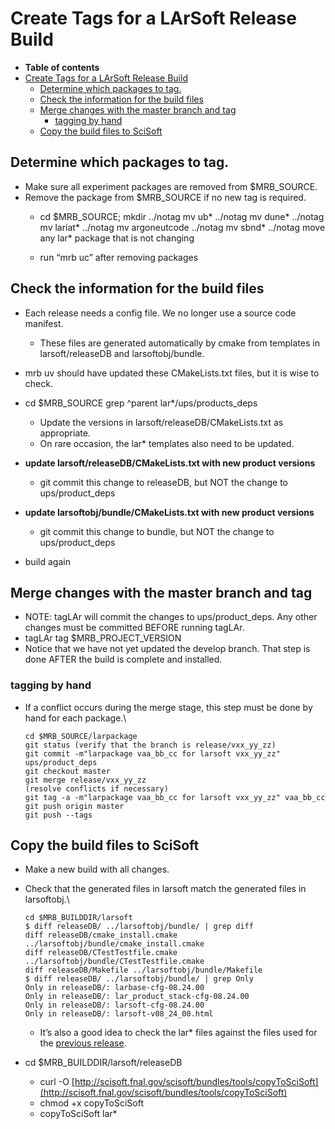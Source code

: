 Create Tags for a LArSoft Release Build
====================================================================================

-   **Table of contents**
-   [Create Tags for a LArSoft Release Build](#Create-Tags-for-a-LArSoft-Release-Build)
    -   [Determine which packages to tag.](#Determine-which-packages-to-tag)
    -   [Check the information for the build files](#Check-the-information-for-the-build-files)
    -   [Merge changes with the master branch and tag](#Merge-changes-with-the-master-branch-and-tag)
        -   [tagging by hand](#tagging-by-hand)
    -   [Copy the build files to SciSoft](#Copy-the-build-files-to-SciSoft)

Determine which packages to tag.
---------------------------------------------------------------------

-   Make sure all experiment packages are removed from \$MRB\_SOURCE.
-   Remove the package from \$MRB\_SOURCE if no new tag is required.
    -   cd  $MRB_SOURCE; mkdir ../notag
            mv ub* ../notag
            mv dune* ../notag
            mv lariat* ../notag
            mv argoneutcode ../notag
            mv sbnd* ../notag
            move any lar* package that is not changing

    -   run “mrb uc” after removing packages

Check the information for the build files
----------------------------------------------------------------------------------------

-   Each release needs a config file. We no longer use a source code manifest.
    -   These files are generated automatically by cmake from templates in larsoft/releaseDB and larsoftobj/bundle.
-   mrb uv should have updated these CMakeLists.txt files, but it is wise to check.
-   cd $MRB_SOURCE
        grep ^parent lar*/ups/products_deps

    -   Update the versions in larsoft/releaseDB/CMakeLists.txt as appropriate.
    -   On rare occasion, the lar\* templates also need to be updated.
-   **update larsoft/releaseDB/CMakeLists.txt with new product versions**
    -   git commit this change to releaseDB, but NOT the change to ups/product\_deps
-   **update larsoftobj/bundle/CMakeLists.txt with new product versions**
    -   git commit this change to bundle, but NOT the change to ups/product\_deps
-   build again

Merge changes with the master branch and tag
----------------------------------------------------------------------------------------------

-   NOTE: tagLAr will commit the changes to ups/product\_deps. Any other changes must be committed BEFORE running tagLAr.
-   tagLAr tag \$MRB\_PROJECT\_VERSION
-   Notice that we have not yet updated the develop branch. That step is done AFTER the build is complete and installed.

### tagging by hand

-   If a conflict occurs during the merge stage, this step must be done by hand for each package.\

        cd $MRB_SOURCE/larpackage
        git status (verify that the branch is release/vxx_yy_zz)
        git commit -m"larpackage vaa_bb_cc for larsoft vxx_yy_zz" ups/product_deps
        git checkout master
        git merge release/vxx_yy_zz
        (resolve conflicts if necessary)
        git tag -a -m"larpackage vaa_bb_cc for larsoft vxx_yy_zz" vaa_bb_cc
        git push origin master
        git push --tags

Copy the build files to SciSoft
--------------------------------------------------------------------

-   Make a new build with all changes.
-   Check that the generated files in larsoft match the generated files in larsoftobj.\

        cd $MRB_BUILDDIR/larsoft
        $ diff releaseDB/ ../larsoftobj/bundle/ | grep diff
        diff releaseDB/cmake_install.cmake ../larsoftobj/bundle/cmake_install.cmake
        diff releaseDB/CTestTestfile.cmake ../larsoftobj/bundle/CTestTestfile.cmake
        diff releaseDB/Makefile ../larsoftobj/bundle/Makefile
        $ diff releaseDB/ ../larsoftobj/bundle/ | grep Only
        Only in releaseDB/: larbase-cfg-08.24.00
        Only in releaseDB/: lar_product_stack-cfg-08.24.00
        Only in releaseDB/: larsoft-cfg-08.24.00
        Only in releaseDB/: larsoft-v08_24_00.html

    -   It’s also a good idea to check the lar\* files against the files used for the [previous release](http://scisoft.fnal.gov/scisoft/bundles/larsoft/).
-   cd \$MRB\_BUILDDIR/larsoft/releaseDB
    -   curl -O [http://scisoft.fnal.gov/scisoft/bundles/tools/copyToSciSoft](http://scisoft.fnal.gov/scisoft/bundles/tools/copyToSciSoft)
    -   chmod +x copyToSciSoft
    -   copyToSciSoft lar\*
